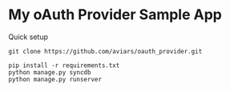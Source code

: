 My oAuth Provider Sample App
============================


Quick setup
    
    git clone https://github.com/aviars/oauth_provider.git
    
    pip install -r requirements.txt
    python manage.py syncdb
    python manage.py runserver
